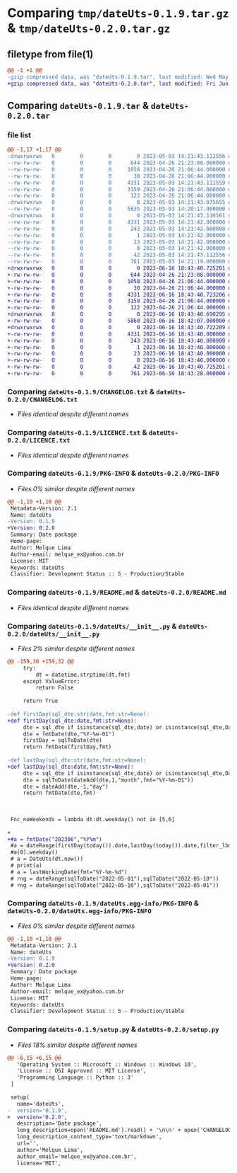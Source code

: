 # Comparing `tmp/dateUts-0.1.9.tar.gz` & `tmp/dateUts-0.2.0.tar.gz`

## filetype from file(1)

```diff
@@ -1 +1 @@
-gzip compressed data, was "dateUts-0.1.9.tar", last modified: Wed May  3 14:21:43 2023, max compression
+gzip compressed data, was "dateUts-0.2.0.tar", last modified: Fri Jun 16 18:43:40 2023, max compression
```

## Comparing `dateUts-0.1.9.tar` & `dateUts-0.2.0.tar`

### file list

```diff
@@ -1,17 +1,17 @@
-drwxrwxrwx   0        0        0        0 2023-05-03 14:21:43.112556 dateUts-0.1.9/
--rw-rw-rw-   0        0        0      644 2023-04-26 21:23:08.000000 dateUts-0.1.9/CHANGELOG.txt
--rw-rw-rw-   0        0        0     1058 2023-04-26 21:06:44.000000 dateUts-0.1.9/LICENCE.txt
--rw-rw-rw-   0        0        0       30 2023-04-26 21:06:44.000000 dateUts-0.1.9/MANIFEST.in
--rw-rw-rw-   0        0        0     4331 2023-05-03 14:21:43.111559 dateUts-0.1.9/PKG-INFO
--rw-rw-rw-   0        0        0     3159 2023-04-26 21:06:44.000000 dateUts-0.1.9/README.md
--rw-rw-rw-   0        0        0      122 2023-04-26 21:06:44.000000 dateUts-0.1.9/commands.txt
-drwxrwxrwx   0        0        0        0 2023-05-03 14:21:43.075655 dateUts-0.1.9/dateUts/
--rw-rw-rw-   0        0        0     5835 2023-05-03 14:20:17.000000 dateUts-0.1.9/dateUts/__init__.py
-drwxrwxrwx   0        0        0        0 2023-05-03 14:21:43.110561 dateUts-0.1.9/dateUts.egg-info/
--rw-rw-rw-   0        0        0     4331 2023-05-03 14:21:42.000000 dateUts-0.1.9/dateUts.egg-info/PKG-INFO
--rw-rw-rw-   0        0        0      243 2023-05-03 14:21:42.000000 dateUts-0.1.9/dateUts.egg-info/SOURCES.txt
--rw-rw-rw-   0        0        0        1 2023-05-03 14:21:42.000000 dateUts-0.1.9/dateUts.egg-info/dependency_links.txt
--rw-rw-rw-   0        0        0       23 2023-05-03 14:21:42.000000 dateUts-0.1.9/dateUts.egg-info/requires.txt
--rw-rw-rw-   0        0        0        8 2023-05-03 14:21:42.000000 dateUts-0.1.9/dateUts.egg-info/top_level.txt
--rw-rw-rw-   0        0        0       42 2023-05-03 14:21:43.112556 dateUts-0.1.9/setup.cfg
--rw-rw-rw-   0        0        0      761 2023-05-03 14:21:19.000000 dateUts-0.1.9/setup.py
+drwxrwxrwx   0        0        0        0 2023-06-16 18:43:40.725201 dateUts-0.2.0/
+-rw-rw-rw-   0        0        0      644 2023-04-26 21:23:08.000000 dateUts-0.2.0/CHANGELOG.txt
+-rw-rw-rw-   0        0        0     1058 2023-04-26 21:06:44.000000 dateUts-0.2.0/LICENCE.txt
+-rw-rw-rw-   0        0        0       30 2023-04-26 21:06:44.000000 dateUts-0.2.0/MANIFEST.in
+-rw-rw-rw-   0        0        0     4331 2023-06-16 18:43:40.723206 dateUts-0.2.0/PKG-INFO
+-rw-rw-rw-   0        0        0     3159 2023-04-26 21:06:44.000000 dateUts-0.2.0/README.md
+-rw-rw-rw-   0        0        0      122 2023-04-26 21:06:44.000000 dateUts-0.2.0/commands.txt
+drwxrwxrwx   0        0        0        0 2023-06-16 18:43:40.690295 dateUts-0.2.0/dateUts/
+-rw-rw-rw-   0        0        0     5860 2023-06-16 18:42:07.000000 dateUts-0.2.0/dateUts/__init__.py
+drwxrwxrwx   0        0        0        0 2023-06-16 18:43:40.722209 dateUts-0.2.0/dateUts.egg-info/
+-rw-rw-rw-   0        0        0     4331 2023-06-16 18:43:40.000000 dateUts-0.2.0/dateUts.egg-info/PKG-INFO
+-rw-rw-rw-   0        0        0      243 2023-06-16 18:43:40.000000 dateUts-0.2.0/dateUts.egg-info/SOURCES.txt
+-rw-rw-rw-   0        0        0        1 2023-06-16 18:43:40.000000 dateUts-0.2.0/dateUts.egg-info/dependency_links.txt
+-rw-rw-rw-   0        0        0       23 2023-06-16 18:43:40.000000 dateUts-0.2.0/dateUts.egg-info/requires.txt
+-rw-rw-rw-   0        0        0        8 2023-06-16 18:43:40.000000 dateUts-0.2.0/dateUts.egg-info/top_level.txt
+-rw-rw-rw-   0        0        0       42 2023-06-16 18:43:40.725201 dateUts-0.2.0/setup.cfg
+-rw-rw-rw-   0        0        0      761 2023-06-16 18:43:28.000000 dateUts-0.2.0/setup.py
```

### Comparing `dateUts-0.1.9/CHANGELOG.txt` & `dateUts-0.2.0/CHANGELOG.txt`

 * *Files identical despite different names*

### Comparing `dateUts-0.1.9/LICENCE.txt` & `dateUts-0.2.0/LICENCE.txt`

 * *Files identical despite different names*

### Comparing `dateUts-0.1.9/PKG-INFO` & `dateUts-0.2.0/PKG-INFO`

 * *Files 0% similar despite different names*

```diff
@@ -1,10 +1,10 @@
 Metadata-Version: 2.1
 Name: dateUts
-Version: 0.1.9
+Version: 0.2.0
 Summary: Date package
 Home-page: 
 Author: Melque Lima
 Author-email: melque_ex@yahoo.com.br
 License: MIT
 Keywords: dateUts
 Classifier: Development Status :: 5 - Production/Stable
```

### Comparing `dateUts-0.1.9/README.md` & `dateUts-0.2.0/README.md`

 * *Files identical despite different names*

### Comparing `dateUts-0.1.9/dateUts/__init__.py` & `dateUts-0.2.0/dateUts/__init__.py`

 * *Files 2% similar despite different names*

```diff
@@ -159,30 +159,32 @@
     try:
         dt = datetime.strptime(dt,fmt)
     except ValueError:
         return False
 
     return True
 
-def firstDay(sql_dte:str|date,fmt:str=None):
+def firstDay(sql_dte:date,fmt:str=None):
     dte = sql_dte if isinstance(sql_dte,date) or isinstance(sql_dte,DateUts) else sqlToDate(sql_dte)
     dte = fmtDate(dte,"%Y-%m-01")
     firstDay = sqlToDate(dte)
     return fmtDate(firstDay,fmt)
 
-def lastDay(sql_dte:str|date,fmt:str=None):
+def lastDay(sql_dte:date,fmt:str=None):
     dte = sql_dte if isinstance(sql_dte,date) or isinstance(sql_dte,DateUts) else sqlToDate(sql_dte)
     dte = sqlToDate(dateAdd(dte,1,"month",fmt="%Y-%m-01"))
     dte = dateAdd(dte,-1,"day")
     return fmtDate(dte,fmt)
 
 
 
 Fnc_noWeekends = lambda dt:dt.weekday() not in [5,6]
 
+
+#a = fmtDate("202306","%Y%m")
 #a = dateRange(firstDay(today()).date,lastDay(today()).date,filter_lbd = Fnc_noWeekends)
 #a[0].weekday()
 # a = DateUts(dt.now())
 # print(a)
 # a = lastWorkingDate(fmt="%Y-%m-%d")
 # rng = dateRange(sqlToDate("2022-05-01"),sqlToDate("2022-05-10"))
 # rng = dateRange(sqlToDate("2022-05-10"),sqlToDate("2022-05-01"))
```

### Comparing `dateUts-0.1.9/dateUts.egg-info/PKG-INFO` & `dateUts-0.2.0/dateUts.egg-info/PKG-INFO`

 * *Files 0% similar despite different names*

```diff
@@ -1,10 +1,10 @@
 Metadata-Version: 2.1
 Name: dateUts
-Version: 0.1.9
+Version: 0.2.0
 Summary: Date package
 Home-page: 
 Author: Melque Lima
 Author-email: melque_ex@yahoo.com.br
 License: MIT
 Keywords: dateUts
 Classifier: Development Status :: 5 - Production/Stable
```

### Comparing `dateUts-0.1.9/setup.py` & `dateUts-0.2.0/setup.py`

 * *Files 18% similar despite different names*

```diff
@@ -6,15 +6,15 @@
   'Operating System :: Microsoft :: Windows :: Windows 10',
   'License :: OSI Approved :: MIT License',
   'Programming Language :: Python :: 3'
 ]
  
 setup(
   name='dateUts',
-  version='0.1.9',
+  version='0.2.0',
   description='Date package',
   long_description=open('README.md').read() + '\n\n' + open('CHANGELOG.txt').read(),
   long_description_content_type='text/markdown',
   url='',  
   author='Melque Lima',
   author_email='melque_ex@yahoo.com.br',
   license='MIT',
```

